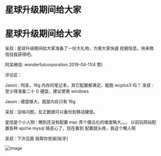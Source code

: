 # 星球升级期间给大家

# 星球升级期间给大家

呆叔 : 星球升级期间给大家准备了一份大礼物，方便大家快速 挖掘信息。快来微信找我获得吧。

阿呆微信: wonderfulcorporation 2019-04-11(4 赞)

评论区：

Jason : 阿呆，16g 内存的笔记本，其它配置都满足，能跑 wcplus3 吗？ 呆叔 : 至少得准备二十 G 硬盘，建议使用 windows

Jason : 硬盘够大。就是内存只有 16g

呆叔 : 没啥问题，反正数据可以备份到移动硬盘。

星佳是个小人物 : 懒到还没有配置 mac 弄个傻瓜化的难度略大。。。 以前玩网站配置各种 apche mysql 搞恶心了，现在看到 配置就头疼，我这个懒人啊

呆叔 : 下次见面 我帮你安装[呲牙]

![image](img/Image_087.png)